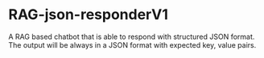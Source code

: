 # RAG-json-responderV1
A RAG based chatbot that is able to respond with structured JSON format. The output will be always in a JSON format with expected key, value pairs.

